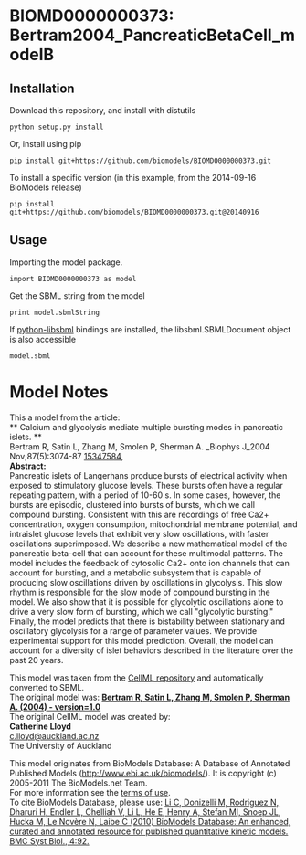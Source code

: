 # BIOMD0000000373: Bertram2004_PancreaticBetaCell_modelB

## Installation

Download this repository, and install with distutils

`python setup.py install`

Or, install using pip

`pip install git+https://github.com/biomodels/BIOMD0000000373.git`

To install a specific version (in this example, from the 2014-09-16 BioModels release)

`pip install git+https://github.com/biomodels/BIOMD0000000373.git@20140916`

## Usage

Importing the model package.

`import BIOMD0000000373 as model`

Get the SBML string from the model

`print model.sbmlString`

If [python-libsbml](https://pypi.python.org/pypi/python-libsbml) bindings are
installed, the libsbml.SBMLDocument object is also accessible

`model.sbml`


# Model Notes


This a model from the article:  
** Calcium and glycolysis mediate multiple bursting modes in pancreatic islets. **   
Bertram R, Satin L, Zhang M, Smolen P, Sherman A. _Biophys J_2004
Nov;87(5):3074-87 [15347584](http://www.ncbi.nlm.nih.gov/pubmed/15347584),  
**Abstract:**   
Pancreatic islets of Langerhans produce bursts of electrical activity when
exposed to stimulatory glucose levels. These bursts often have a regular
repeating pattern, with a period of 10-60 s. In some cases, however, the
bursts are episodic, clustered into bursts of bursts, which we call compound
bursting. Consistent with this are recordings of free Ca2+ concentration,
oxygen consumption, mitochondrial membrane potential, and intraislet glucose
levels that exhibit very slow oscillations, with faster oscillations
superimposed. We describe a new mathematical model of the pancreatic beta-cell
that can account for these multimodal patterns. The model includes the
feedback of cytosolic Ca2+ onto ion channels that can account for bursting,
and a metabolic subsystem that is capable of producing slow oscillations
driven by oscillations in glycolysis. This slow rhythm is responsible for the
slow mode of compound bursting in the model. We also show that it is possible
for glycolytic oscillations alone to drive a very slow form of bursting, which
we call "glycolytic bursting." Finally, the model predicts that there is
bistability between stationary and oscillatory glycolysis for a range of
parameter values. We provide experimental support for this model prediction.
Overall, the model can account for a diversity of islet behaviors described in
the literature over the past 20 years.

This model was taken from the [CellML
repository](http://www.cellml.org/models) and automatically converted to SBML.  
The original model was: [ **Bertram R, Satin L, Zhang M, Smolen P, Sherman A.
(2004) - version=1.0**
](http://models.cellml.org/exposure/f7d6dbef9db48b6d62bf43598ebfb2d5)  
The original CellML model was created by:  
**Catherine Lloyd**   
c.lloyd@auckland.ac.nz  
The University of Auckland  

This model originates from BioModels Database: A Database of Annotated
Published Models (http://www.ebi.ac.uk/biomodels/). It is copyright (c)
2005-2011 The BioModels.net Team.  
For more information see the [terms of
use](http://www.ebi.ac.uk/biomodels/legal.html).  
To cite BioModels Database, please use: [Li C, Donizelli M, Rodriguez N,
Dharuri H, Endler L, Chelliah V, Li L, He E, Henry A, Stefan MI, Snoep JL,
Hucka M, Le Novère N, Laibe C (2010) BioModels Database: An enhanced, curated
and annotated resource for published quantitative kinetic models. BMC Syst
Biol., 4:92.](http://www.ncbi.nlm.nih.gov/pubmed/20587024)



